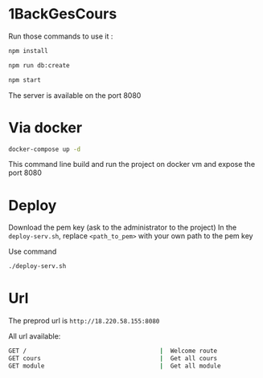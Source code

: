 # 1BackGesCours

Run those commands to use it :

```sh
npm install

npm run db:create

npm start
```

The server is available on the port 8080

# Via docker
```sh
docker-compose up -d 
```

This command line build and run the project on docker vm and expose the port 8080

# Deploy

Download the pem key (ask to the administrator to the project)
In the `deploy-serv.sh`, replace `<path_to_pem>` with your own path to the pem key

Use command
```sh
./deploy-serv.sh
```

# Url 

The preprod url is `http://18.220.58.155:8080` 

All url available: 
```sh
GET /                                     |  Welcome route
GET cours                                 |  Get all cours
GET module                                |  Get all module
```